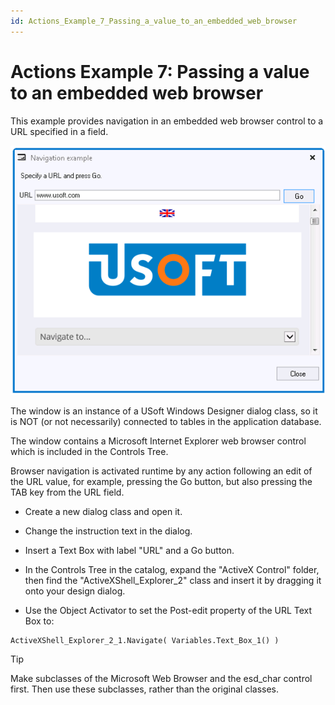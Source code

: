 ```yaml
---
id: Actions_Example_7_Passing_a_value_to_an_embedded_web_browser
---
```


# Actions Example 7: Passing a value to an embedded web browser

This example provides navigation in an embedded web browser control to a URL specified in a field.

![](./assets/b90a0180-90a6-4b21-8d4f-f82dc37bfa81.png)

The window is an instance of a USoft Windows Designer dialog class, so it is NOT (or not necessarily) connected to tables in the application database.

The window contains a Microsoft Internet Explorer web browser control which is included in the Controls Tree.

Browser navigation is activated runtime by any action following an edit of the URL value, for example, pressing the Go button, but also pressing the TAB key from the URL field.

- Create a new dialog class and open it.
- Change the instruction text in the dialog.
- Insert a Text Box with label "URL" and a Go button.
- In the Controls Tree in the catalog, expand the "ActiveX Control" folder, then find the "ActiveXShell_Explorer_2" class and insert it by dragging it onto your design dialog.

- Use the Object Activator to set the Post-edit property of the URL Text Box to:

```
ActiveXShell_Explorer_2_1.Navigate( Variables.Text_Box_1() )
```

> [!TIP]
> Make subclasses of the Microsoft Web Browser and the esd_char control first. Then use these subclasses, rather than the original classes.